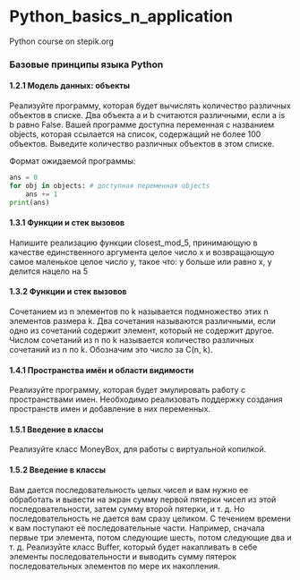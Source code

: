 # Python_basics_n_application
Python course on stepik.org

### Базовые принципы языка Python

#### 1.2.1 Модель данных: объекты

Реализуйте программу, которая будет вычислять количество различных объектов в списке.
Два объекта a и b считаются различными, если a is b равно False.
Вашей программе доступна переменная с названием objects, которая ссылается на список, содержащий не более 100 объектов.
Выведите количество различных объектов в этом списке.

Формат ожидаемой программы:
```python
ans = 0
for obj in objects: # доступная переменная objects
    ans += 1
print(ans)
```
#### 1.3.1 Функции и стек вызовов

Напишите реализацию функции closest_mod_5, принимающую в качестве единственного аргумента целое число x и возвращающую самое маленькое целое число y, такое что: y больше или равно x, y делится нацело на 5

#### 1.3.2 Функции и стек вызовов

Сочетанием из n элементов по k называется подмножество этих n элементов размера k. Два сочетания называются различными, если одно из сочетаний содержит элемент, который не содержит другое. Числом сочетаний из n по k называется количество различных сочетаний из n по k. Обозначим это число за C(n, k).

#### 1.4.1 Пространства имён и области видимости

Реализуйте программу, которая будет эмулировать работу с пространствами имен. Необходимо реализовать поддержку создания пространств имен и добавление в них переменных.

#### 1.5.1 Введение в классы

Реализуйте класс MoneyBox, для работы с виртуальной копилкой. 

#### 1.5.2 Введение в классы

Вам дается последовательность целых чисел и вам нужно ее обработать и вывести на экран сумму первой пятерки чисел из этой последовательности, затем сумму второй пятерки, и т. д. Но последовательность не дается вам сразу целиком. С течением времени к вам поступают её последовательные части. Например, сначала первые три элемента, потом следующие шесть, потом следующие два и т. д. Реализуйте класс Buffer, который будет накапливать в себе элементы последовательности и выводить сумму пятерок последовательных элементов по мере их накопления.

